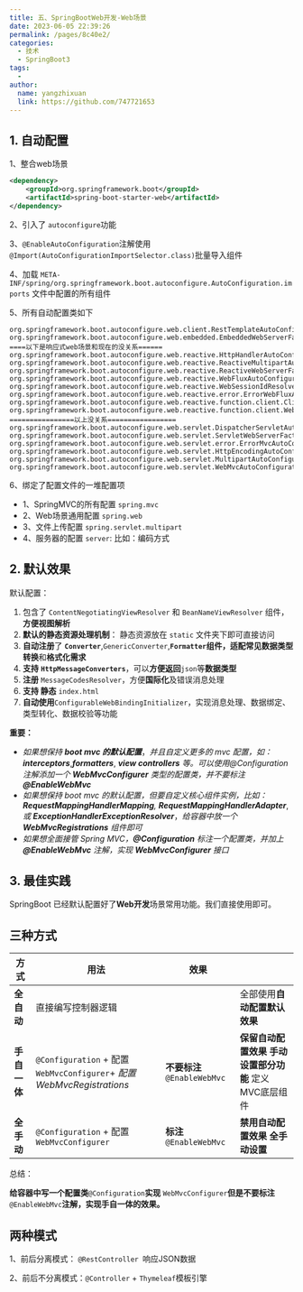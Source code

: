 ```yaml
---
title: 五、SpringBootWeb开发-Web场景
date: 2023-06-05 22:39:26
permalink: /pages/8c40e2/
categories:
  - 技术
  - SpringBoot3
tags:
  - 
author: 
  name: yangzhixuan
  link: https://github.com/747721653
---
```

## 1. 自动配置

1、整合web场景

```xml
<dependency>
    <groupId>org.springframework.boot</groupId>
    <artifactId>spring-boot-starter-web</artifactId>
</dependency>
```

2、引入了 `autoconfigure`功能

3、`@EnableAutoConfiguration`注解使用`@Import(AutoConfigurationImportSelector.class)`批量导入组件

4、加载 `META-INF/spring/org.springframework.boot.autoconfigure.AutoConfiguration.imports` 文件中配置的所有组件

5、所有自动配置类如下

```plain
org.springframework.boot.autoconfigure.web.client.RestTemplateAutoConfiguration
org.springframework.boot.autoconfigure.web.embedded.EmbeddedWebServerFactoryCustomizerAutoConfiguration
====以下是响应式web场景和现在的没关系======
org.springframework.boot.autoconfigure.web.reactive.HttpHandlerAutoConfiguration
org.springframework.boot.autoconfigure.web.reactive.ReactiveMultipartAutoConfiguration
org.springframework.boot.autoconfigure.web.reactive.ReactiveWebServerFactoryAutoConfiguration
org.springframework.boot.autoconfigure.web.reactive.WebFluxAutoConfiguration
org.springframework.boot.autoconfigure.web.reactive.WebSessionIdResolverAutoConfiguration
org.springframework.boot.autoconfigure.web.reactive.error.ErrorWebFluxAutoConfiguration
org.springframework.boot.autoconfigure.web.reactive.function.client.ClientHttpConnectorAutoConfiguration
org.springframework.boot.autoconfigure.web.reactive.function.client.WebClientAutoConfiguration
================以上没关系=================
org.springframework.boot.autoconfigure.web.servlet.DispatcherServletAutoConfiguration
org.springframework.boot.autoconfigure.web.servlet.ServletWebServerFactoryAutoConfiguration
org.springframework.boot.autoconfigure.web.servlet.error.ErrorMvcAutoConfiguration
org.springframework.boot.autoconfigure.web.servlet.HttpEncodingAutoConfiguration
org.springframework.boot.autoconfigure.web.servlet.MultipartAutoConfiguration
org.springframework.boot.autoconfigure.web.servlet.WebMvcAutoConfiguration
```



6、绑定了配置文件的一堆配置项

- 1、SpringMVC的所有配置 `spring.mvc`
- 2、Web场景通用配置 `spring.web`
- 3、文件上传配置 `spring.servlet.multipart`
- 4、服务器的配置 `server`: 比如：编码方式



## 2. 默认效果

默认配置：

1. 包含了 `ContentNegotiatingViewResolver` 和 `BeanNameViewResolver` 组件，**方便视图解析**
2. **默认的静态资源处理机制**： 静态资源放在 `static` 文件夹下即可直接访问
3. **自动注册**了 **`Converter`**,`GenericConverter`,**`Formatter`**组件，适配常见**数据类型转换**和**格式化需求**
4. **支持** **`HttpMessageConverters`**，可以**方便返回**`json`等**数据类型**
5. **注册** `MessageCodesResolver`，方便**国际化**及错误消息处理
6. **支持 静态** `index.html`
7. **自动使用**`ConfigurableWebBindingInitializer`，实现消息处理、数据绑定、类型转化、数据校验等功能

**重要：**

- *如果想保持* ***boot mvc 的默认配置***，*并且自定义更多的 mvc 配置，如：* ***interceptors***,***formatters***, ***view controllers*** *等。可以使用*_@Configuration_*注解添加一个* ***WebMvcConfigurer*** *类型的配置类，并不要标注* ***@EnableWebMvc***
- *如果想保持 boot mvc 的默认配置，但要自定义核心组件实例，比如：**RequestMappingHandlerMapping**,* ***RequestMappingHandlerAdapter***, *或* ***ExceptionHandlerExceptionResolver***，*给容器中放一个* ***WebMvcRegistrations*** *组件即可*
- *如果想全面接管 Spring MVC，**@Configuration*** *标注一个配置类，并加上* ***@EnableWebMvc*** *注解，实现* ***WebMvcConfigurer*** *接口*



## 3. 最佳实践

SpringBoot 已经默认配置好了**Web开发**场景常用功能。我们直接使用即可。

## 三种方式

| 方式         | 用法                                                         | 效果                         |                                                           |
| ------------ | ------------------------------------------------------------ | ---------------------------- | --------------------------------------------------------- |
| **全自动**   | 直接编写控制器逻辑                                           |                              | 全部使用**自动配置默认效果**                              |
| **手自一体** | `@Configuration` +   配置`WebMvcConfigurer`+ *配置 WebMvcRegistrations* | **不要标注** `@EnableWebMvc` | **保留自动配置效果** **手动设置部分功能** 定义MVC底层组件 |
| **全手动**   | `@Configuration` +   配置`WebMvcConfigurer`                  | **标注** `@EnableWebMvc`     | **禁用自动配置效果** **全手动设置**                       |

总结：

**给容器中写一个配置类**`@Configuration`**实现** `WebMvcConfigurer`**但是不要标注** `@EnableWebMvc`**注解，实现手自一体的效果。**



## 两种模式

1、前后分离模式： `@RestController `响应JSON数据

2、前后不分离模式：`@Controller` + `Thymeleaf`模板引擎

